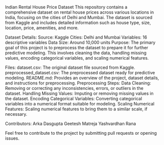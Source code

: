 Indian Rental House Price Dataset
This repository contains a comprehensive dataset on rental house prices across various locations in India, focusing on the cities of Delhi and Mumbai. The dataset is sourced from Kaggle and includes detailed information such as house type, size, location, price, amenities, and more.

Dataset Details:
Source: Kaggle
Cities: Delhi and Mumbai
Variables: 16 descriptive variables
Data Size: Around 10,000 units
Purpose:
The primary goal of this project is to preprocess the dataset to prepare it for further predictive modeling. This involves cleaning the data, handling missing values, encoding categorical variables, and scaling numerical features.

Files:
dataset.csv: The original dataset file sourced from Kaggle.
preprocessed_dataset.csv: The preprocessed dataset ready for predictive modeling.
README.md: Provides an overview of the project, dataset details, and instructions for preprocessing.
Preprocessing Steps:
Data Cleaning: Removing or correcting any inconsistencies, errors, or outliers in the dataset.
Handling Missing Values: Imputing or removing missing values in the dataset.
Encoding Categorical Variables: Converting categorical variables into a numerical format suitable for modeling.
Scaling Numerical Features: Scaling numerical features to bring them to a similar scale, if necessary.

Contributors:
Arka Dasgupta
Geetesh Matreja
Yashvardhan Rana

Feel free to contribute to the project by submitting pull requests or opening issues.
